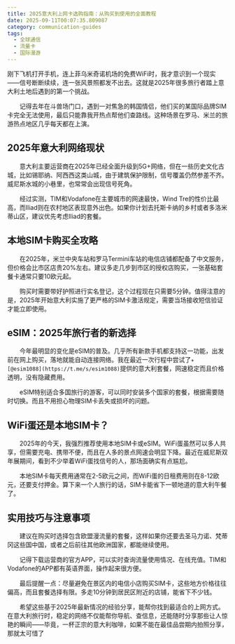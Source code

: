 ```yaml
---
title: 2025意大利上网卡选购指南：从购买到使用的全面教程
date: 2025-09-11T00:07:35.809087
category: communication-guides
tags:
  - 全球通信
  - 流量卡
  - 国际漫游
---
```


刚下飞机打开手机，连上菲乌米奇诺机场的免费WiFi时，我才意识到一个现实——信号断断续续，连一张风景照都发不出去。这就是2025年很多旅行者踏上意大利土地后遇到的第一个挑战。

　　记得去年在斗兽场门口，遇到一对焦急的韩国情侣，他们买的某国际品牌SIM卡完全无法使用，最后只能靠我开热点帮他们查路线。这种场景在罗马、米兰的旅游热点地区几乎每天都在上演。

## 2025年意大利网络现状

　　意大利主要运营商在2025年已经全面升级到5G+网络，但在一些历史文化古城，比如锡耶纳、阿西西这类山城，由于建筑保护限制，信号覆盖仍然参差不齐。威尼斯水城的小巷里，也常常会出现信号死角。

　　经过实测，TIM和Vodafone在主要城市的网速最快，Wind Tre的性价比最高，而Iliad则在农村地区表现意外出色。如果你计划去托斯卡纳的乡村或者多洛米蒂山区，建议优先考虑Iliad的套餐。

## 本地SIM卡购买全攻略

　　在2025年，米兰中央车站和罗马Termini车站的电信店铺都配备了中文服务，但价格会比市区店贵20%左右。建议多走几步到市区的授权店购买，一张基础套餐卡通常只要10欧元起。

　　购买时需要带好护照进行实名登记，这个过程现在只需要5分钟。值得注意的是，2025年开始意大利实施了更严格的SIM卡激活规定，需要当场接收短信验证才能立即使用。

## eSIM：2025年旅行者的新选择

　　今年最明显的变化是eSIM的普及。几乎所有新款手机都支持这一功能，出发前在网上购买，落地就能自动连接网络。我在最近一次行程中尝试了`✈[@esim1088](https://t.me/s/esim1088)`提供的意大利套餐，网速稳定而且价格透明，没有隐藏费用。

　　eSIM特别适合多国旅行的游客，可以同时安装多个国家的套餐，根据需要随时切换。而且不用担心物理SIM卡丢失或损坏的问题。

## WiFi蛋还是本地SIM卡？

　　2025年的今天，我强烈推荐使用本地SIM卡或eSIM。WiFi蛋虽然可以多人共享，但需要充电、携带不便，而且在人多的景点网速会明显下降。最近在威尼斯双年展期间，看到不少举着WiFi蛋找信号的人，那场面确实有点尴尬。

　　本地SIM卡每天费用通常在2-5欧元之间，而WiFi蛋的日租费用则在8-12欧元，还要支付押金。算下来一个人旅行的话，SIM卡能省下一顿地道的意大利午餐了。

## 实用技巧与注意事项

　　建议在购买时选择包含欧盟漫流量的套餐，这样如果你还要去圣马力诺、梵蒂冈这些国中国，或者之后前往其他欧洲国家，都能继续使用。

　　记得下载运营商的官方APP，可以实时查询流量使用情况、在线充值。TIM和Vodafone的APP都有英语界面，操作起来很方便。

　　最后提醒一点：尽量避免在景区内的电信小店购买SIM卡，这些地方价格往往偏高，而且套餐选择有限。多走10分钟到居民区附近的店铺，能省下不少钱。

　　希望这些基于2025年最新情况的经验分享，能帮你找到最适合的上网方式。在意大利旅行时，稳定的网络不仅能帮你导航、查信息，还能随时分享那些让人惊艳的瞬间——毕竟，一杯正宗的意大利咖啡，如果不能在最佳品尝期内拍照分享，那就太可惜了